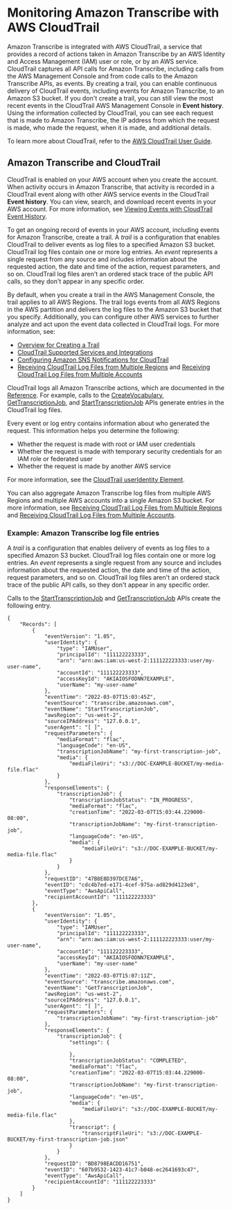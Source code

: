# Monitoring Amazon Transcribe with AWS CloudTrail<a name="monitoring-transcribe-cloud-trail"></a>

Amazon Transcribe is integrated with AWS CloudTrail, a service that provides a record of actions taken in Amazon Transcribe by an AWS Identity and Access Management \(IAM\) user or role, or by an AWS service\. CloudTrail captures all API calls for Amazon Transcribe, including calls from the AWS Management Console and from code calls to the Amazon Transcribe APIs, as events\. By creating a trail, you can enable continuous delivery of CloudTrail events, including events for Amazon Transcribe, to an Amazon S3 bucket\. If you don't create a trail, you can still view the most recent events in the CloudTrail AWS Management Console in **Event history**\. Using the information collected by CloudTrail, you can see each request that is made to Amazon Transcribe, the IP address from which the request is made, who made the request, when it is made, and additional details\.

To learn more about CloudTrail, refer to the [AWS CloudTrail User Guide](https://docs.aws.amazon.com/awscloudtrail/latest/userguide/)\.

## Amazon Transcribe and CloudTrail<a name="transcribe-info-in-cloudtrail"></a>

CloudTrail is enabled on your AWS account when you create the account\. When activity occurs in Amazon Transcribe, that activity is recorded in a CloudTrail event along with other AWS service events in the CloudTrail **Event history**\. You can view, search, and download recent events in your AWS account\. For more information, see [Viewing Events with CloudTrail Event History](https://docs.aws.amazon.com/awscloudtrail/latest/userguide/view-cloudtrail-events.html)\.

To get an ongoing record of events in your AWS account, including events for Amazon Transcribe, create a trail\. A *trail* is a configuration that enables CloudTrail to deliver events as log files to a specified Amazon S3 bucket\. CloudTrail log files contain one or more log entries\. An *event* represents a single request from any source and includes information about the requested action, the date and time of the action, request parameters, and so on\. CloudTrail log files aren't an ordered stack trace of the public API calls, so they don't appear in any specific order\.

By default, when you create a trail in the AWS Management Console, the trail applies to all AWS Regions\. The trail logs events from all AWS Regions in the AWS partition and delivers the log files to the Amazon S3 bucket that you specify\. Additionally, you can configure other AWS services to further analyze and act upon the event data collected in CloudTrail logs\. For more information, see:
+ [Overview for Creating a Trail](https://docs.aws.amazon.com/awscloudtrail/latest/userguide/cloudtrail-create-and-update-a-trail.html)
+ [CloudTrail Supported Services and Integrations](https://docs.aws.amazon.com/awscloudtrail/latest/userguide/cloudtrail-aws-service-specific-topics.html#cloudtrail-aws-service-specific-topics-integrations)
+ [Configuring Amazon SNS Notifications for CloudTrail](https://docs.aws.amazon.com/awscloudtrail/latest/userguide/getting_notifications_top_level.html)
+ [Receiving CloudTrail Log Files from Multiple Regions](https://docs.aws.amazon.com/awscloudtrail/latest/userguide/receive-cloudtrail-log-files-from-multiple-regions.html) and [Receiving CloudTrail Log Files from Multiple Accounts](https://docs.aws.amazon.com/awscloudtrail/latest/userguide/cloudtrail-receive-logs-from-multiple-accounts.html)

CloudTrail logs all Amazon Transcribe actions, which are documented in the [Reference](https://docs.aws.amazon.com/transcribe/latest/APIReference/API_Reference.html)\. For example, calls to the [CreateVocabulary](https://docs.aws.amazon.com/transcribe/latest/APIReference/API_CreateVocabulary.html), [GetTranscriptionJob](https://docs.aws.amazon.com/transcribe/latest/APIReference/API_GetTranscriptionJob.html), and [StartTranscriptionJob](https://docs.aws.amazon.com/transcribe/latest/APIReference/API_StartTranscriptionJob.html) APIs generate entries in the CloudTrail log files\.

Every event or log entry contains information about who generated the request\. This information helps you determine the following:
+ Whether the request is made with root or IAM user credentials
+ Whether the request is made with temporary security credentials for an IAM role or federated user
+ Whether the request is made by another AWS service

For more information, see the [CloudTrail userIdentity Element](https://docs.aws.amazon.com/awscloudtrail/latest/userguide/cloudtrail-event-reference-user-identity.html)\.

You can also aggregate Amazon Transcribe log files from multiple AWS Regions and multiple AWS accounts into a single Amazon S3 bucket\. For more information, see [Receiving CloudTrail Log Files from Multiple Regions](https://docs.aws.amazon.com/awscloudtrail/latest/userguide/receive-cloudtrail-log-files-from-multiple-regions.html) and [Receiving CloudTrail Log Files from Multiple Accounts](https://docs.aws.amazon.com/awscloudtrail/latest/userguide/cloudtrail-receive-logs-from-multiple-accounts.html)\. 

### Example: Amazon Transcribe log file entries<a name="cloud-trail-log-entry"></a>

A *trail* is a configuration that enables delivery of events as log files to a specified Amazon S3 bucket\. CloudTrail log files contain one or more log entries\. An *event* represents a single request from any source and includes information about the requested action, the date and time of the action, request parameters, and so on\. CloudTrail log files aren't an ordered stack trace of the public API calls, so they don't appear in any specific order\. 

Calls to the [StartTranscriptionJob](https://docs.aws.amazon.com/transcribe/latest/APIReference/API_StartTranscriptionJob.html) and [GetTranscriptionJob](https://docs.aws.amazon.com/transcribe/latest/APIReference/API_GetTranscriptionJob.html) APIs create the following entry\.

```
{
    "Records": [
        {
            "eventVersion": "1.05",
            "userIdentity": {
                "type": "IAMUser",
                "principalId": "111122223333",
                "arn": "arn:aws:iam:us-west-2:111122223333:user/my-user-name",
                "accountId": "111122223333",
                "accessKeyId": "AKIAIOSFODNN7EXAMPLE",
                "userName": "my-user-name"
            },
            "eventTime": "2022-03-07T15:03:45Z",
            "eventSource": "transcribe.amazonaws.com",
            "eventName": "StartTranscriptionJob",
            "awsRegion": "us-west-2",
            "sourceIPAddress": "127.0.0.1",
            "userAgent": "[ ]",
            "requestParameters": {
                "mediaFormat": "flac",
                "languageCode": "en-US",
                "transcriptionJobName": "my-first-transcription-job",
                "media": {
                    "mediaFileUri": "s3://DOC-EXAMPLE-BUCKET/my-media-file.flac"
                }
            },
            "responseElements": {
                "transcriptionJob": {
                    "transcriptionJobStatus": "IN_PROGRESS",
                    "mediaFormat": "flac",
                    "creationTime": "2022-03-07T15:03:44.229000-08:00",
                    "transcriptionJobName": "my-first-transcription-job",
                    "languageCode": "en-US",
                    "media": {
                        "mediaFileUri": "s3://DOC-EXAMPLE-BUCKET/my-media-file.flac"
                    }
                }
            },
            "requestID": "47B8E8D397DCE7A6",
            "eventID": "cdc4b7ed-e171-4cef-975a-ad829d4123e8",
            "eventType": "AwsApiCall",
            "recipientAccountId": "111122223333"
        },
        {
            "eventVersion": "1.05",
            "userIdentity": {
                "type": "IAMUser",
                "principalId": "111122223333",
                "arn": "arn:aws:iam:us-west-2:111122223333:user/my-user-name",
                "accountId": "111122223333",
                "accessKeyId": "AKIAIOSFODNN7EXAMPLE",
                "userName": "my-user-name"
            },
            "eventTime": "2022-03-07T15:07:11Z",
            "eventSource": "transcribe.amazonaws.com",
            "eventName": "GetTranscriptionJob",
            "awsRegion": "us-west-2",
            "sourceIPAddress": "127.0.0.1",
            "userAgent": "[ ]",
            "requestParameters": {
                "transcriptionJobName": "my-first-transcription-job"
            },
            "responseElements": {
                "transcriptionJob": {
                    "settings": {
                        
                    },
                    "transcriptionJobStatus": "COMPLETED",
                    "mediaFormat": "flac",
                    "creationTime": "2022-03-07T15:03:44.229000-08:00",
                    "transcriptionJobName": "my-first-transcription-job",
                    "languageCode": "en-US",
                    "media": {
                        "mediaFileUri": "s3://DOC-EXAMPLE-BUCKET/my-media-file.flac"
                    },
                    "transcript": {
                        "transcriptFileUri": "s3://DOC-EXAMPLE-BUCKET/my-first-transcription-job.json"
                    }
                }
            },
            "requestID": "BD8798EACDD16751",
            "eventID": "607b9532-1423-41c7-b048-ec2641693c47",
            "eventType": "AwsApiCall",
            "recipientAccountId": "111122223333"
        }        
    ]
}
```